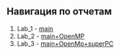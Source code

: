 ## Навигация по отчетам

1) Lab_1 - [main](lab_1//README.md)
2) Lab_2 - [main+OpenMP](lab_2//README.md)
3) Lab_3 - [main+OpenMp+superPC](lab_3//README.md)
